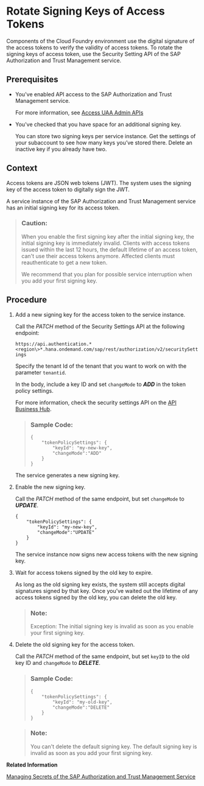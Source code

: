 <!-- loiob279adf3ec134b2a8611a42bff1ee9d9 -->

# Rotate Signing Keys of Access Tokens

Components of the Cloud Foundry environment use the digital signature of the access tokens to verify the validity of access tokens. To rotate the signing keys of access token, use the Security Setting API of the SAP Authorization and Trust Management service.



<a name="loiob279adf3ec134b2a8611a42bff1ee9d9__prereq_g3h_l5y_tjb"/>

## Prerequisites

-   You've enabled API access to the SAP Authorization and Trust Management service.

    For more information, see [Access UAA Admin APIs](access-uaa-admin-apis-ebc9113.md)

-   You've checked that you have space for an additional signing key.

    You can store two signing keys per service instance. Get the settings of your subaccount to see how many keys you’ve stored there. Delete an inactive key if you already have two.




<a name="loiob279adf3ec134b2a8611a42bff1ee9d9__context_prh_mmz_tjb"/>

## Context

Access tokens are JSON web tokens \(JWT\). The system uses the signing key of the access token to digitally sign the JWT.

A service instance of the SAP Authorization and Trust Management service has an initial signing key for its access token.

> ### Caution:  
> When you enable the first signing key after the initial signing key, the initial signing key is immediately invalid. Clients with access tokens issued within the last 12 hours, the default lifetime of an access token, can't use their access tokens anymore. Affected clients must reauthenticate to get a new token.
> 
> We recommend that you plan for possible service interruption when you add your first signing key.



## Procedure

1.  Add a new signing key for the access token to the service instance.

    Call the *PATCH* method of the Security Settings API at the following endpoint:

    `https://api.authentication.*<region\>*.hana.ondemand.com/sap/rest/authorization/v2/securitySettings`

    Specify the tenant Id of the tenant that you want to work on with the parameter `tenantid`.

    In the body, include a key ID and set `changeMode` to ***ADD*** in the token policy settings.

    For more information, check the security settings API on the [API Business Hub](https://api.sap.com/package/authtrustmgmnt?section=Artifacts).

    > ### Sample Code:  
    > ```
    > {
    >     "tokenPolicySettings": {
    >         "keyId": "my-new-key",
    >         "changeMode":"ADD"
    >     }
    > }
    > ```

    The service generates a new signing key.

2.  Enable the new signing key.

    Call the *PATCH* method of the same endpoint, but set `changeMode` to ***UPDATE***.

    ```
    {
        "tokenPolicySettings": {
            "keyId": "my-new-key",
            "changeMode":"UPDATE"
        }
    }
    ```

    The service instance now signs new access tokens with the new signing key.

3.  Wait for access tokens signed by the old key to expire.

    As long as the old signing key exists, the system still accepts digital signatures signed by that key. Once you’ve waited out the lifetime of any access tokens signed by the old key, you can delete the old key.

    > ### Note:  
    > Exception: The initial signing key is invalid as soon as you enable your first signing key.

4.  Delete the old signing key for the access token.

    Call the *PATCH* method of the same endpoint, but set `keyID` to the old key ID and `changeMode` to ***DELETE***.

    > ### Sample Code:  
    > ```
    > {
    >     "tokenPolicySettings": {
    >         "keyId": "my-old-key",
    >         "changeMode":"DELETE"
    >     }
    > }
    > ```

    > ### Note:  
    > You can't delete the default signing key. The default signing key is invalid as soon as you add your first signing key.


**Related Information**  


[Managing Secrets of the SAP Authorization and Trust Management Service](managing-secrets-of-the-sap-authorization-and-trust-management-service-22f4a5c.md "The SAP Authorization and Trust Management service maintains a number of secrets to ensure secure operation of the service. Your organization can have policies that require you change secrets or you may need to respond to the loss of a secret.")

